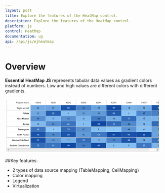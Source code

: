 ```yaml
---
layout: post
title: Explore the features of the HeatMap control.
description: Explore the features of the HeatMap control.
platform: js
control: HeatMap
documentation: ug
api: /api/js/ejheatmap
---
```


# Overview

**Essential HeatMap JS** represents tabular data values as gradient colors instead of numbers. Low and high values are different colors with different gradients.
 
![](Overview_images/Overview_images_img1.png)

##Key features:

 * 2 types of data source mapping (TableMapping, CellMapping)
 * Color mapping
 * Legend
 * Virtualization
